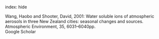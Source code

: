 index: hide

<div class="Citation">

  <div class="Citation-body">
    <div class="Citation-text">Wang, Haobo and Shooter, David, 2001: Water soluble ions of atmospheric aerosols in three New Zealand cities: seasonal changes and sources. <span class="Article-journal">Atmospheric Environment, </span><span class="Article-volume">35, </span>6031–6040pp.</div>
    <div class="Citation-links">
      <div class="CitationLink" data-href="https://scholar.google.com/scholar?q=Water+soluble+ions+of+atmospheric+aerosols+in+three+New+Zealand+cities%3A+seasonal+changes+and+sources">
        <div class="CitationLink-icon CitationLink-Scholar"></div>
        <div class="CitationLink-text">Google Scholar</div>
      </div>
    </div>
  </div>
</div>


<div class="Citation-copy">

</div>